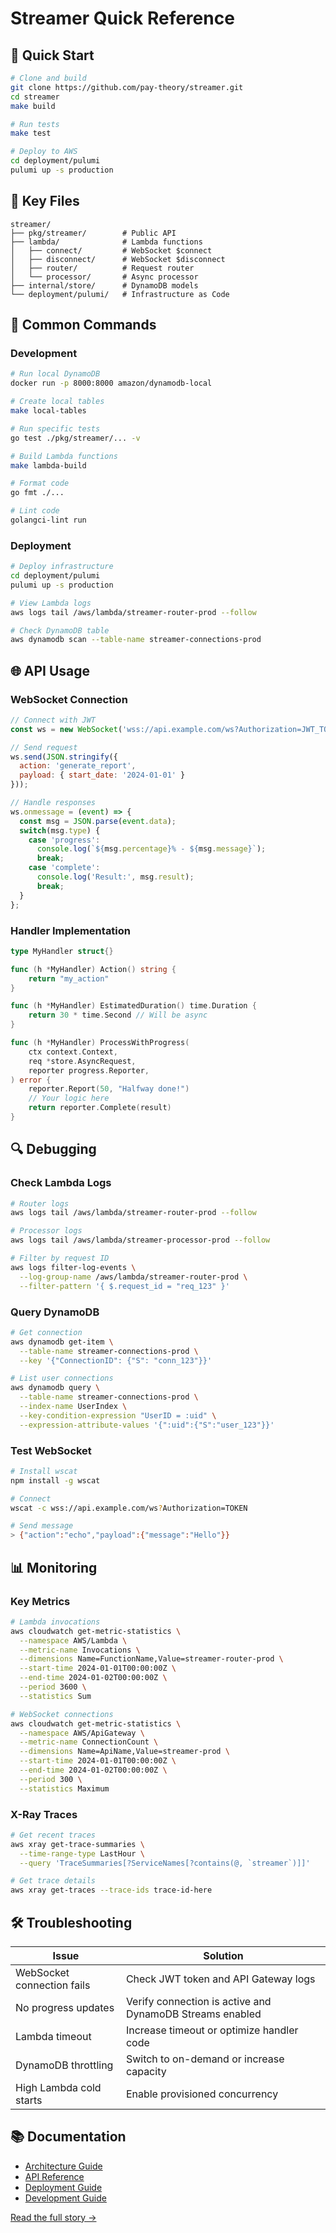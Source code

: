 # Streamer Quick Reference

## 🚀 Quick Start

```bash
# Clone and build
git clone https://github.com/pay-theory/streamer.git
cd streamer
make build

# Run tests
make test

# Deploy to AWS
cd deployment/pulumi
pulumi up -s production
```

## 📁 Key Files

```
streamer/
├── pkg/streamer/        # Public API
├── lambda/              # Lambda functions
│   ├── connect/         # WebSocket $connect
│   ├── disconnect/      # WebSocket $disconnect
│   ├── router/          # Request router
│   └── processor/       # Async processor
├── internal/store/      # DynamoDB models
└── deployment/pulumi/   # Infrastructure as Code
```

## 🔧 Common Commands

### Development

```bash
# Run local DynamoDB
docker run -p 8000:8000 amazon/dynamodb-local

# Create local tables
make local-tables

# Run specific tests
go test ./pkg/streamer/... -v

# Build Lambda functions
make lambda-build

# Format code
go fmt ./...

# Lint code
golangci-lint run
```

### Deployment

```bash
# Deploy infrastructure
cd deployment/pulumi
pulumi up -s production

# View Lambda logs
aws logs tail /aws/lambda/streamer-router-prod --follow

# Check DynamoDB table
aws dynamodb scan --table-name streamer-connections-prod
```

## 🌐 API Usage

### WebSocket Connection

```javascript
// Connect with JWT
const ws = new WebSocket('wss://api.example.com/ws?Authorization=JWT_TOKEN');

// Send request
ws.send(JSON.stringify({
  action: 'generate_report',
  payload: { start_date: '2024-01-01' }
}));

// Handle responses
ws.onmessage = (event) => {
  const msg = JSON.parse(event.data);
  switch(msg.type) {
    case 'progress':
      console.log(`${msg.percentage}% - ${msg.message}`);
      break;
    case 'complete':
      console.log('Result:', msg.result);
      break;
  }
};
```

### Handler Implementation

```go
type MyHandler struct{}

func (h *MyHandler) Action() string {
    return "my_action"
}

func (h *MyHandler) EstimatedDuration() time.Duration {
    return 30 * time.Second // Will be async
}

func (h *MyHandler) ProcessWithProgress(
    ctx context.Context,
    req *store.AsyncRequest,
    reporter progress.Reporter,
) error {
    reporter.Report(50, "Halfway done!")
    // Your logic here
    return reporter.Complete(result)
}
```

## 🔍 Debugging

### Check Lambda Logs

```bash
# Router logs
aws logs tail /aws/lambda/streamer-router-prod --follow

# Processor logs  
aws logs tail /aws/lambda/streamer-processor-prod --follow

# Filter by request ID
aws logs filter-log-events \
  --log-group-name /aws/lambda/streamer-router-prod \
  --filter-pattern '{ $.request_id = "req_123" }'
```

### Query DynamoDB

```bash
# Get connection
aws dynamodb get-item \
  --table-name streamer-connections-prod \
  --key '{"ConnectionID": {"S": "conn_123"}}'

# List user connections
aws dynamodb query \
  --table-name streamer-connections-prod \
  --index-name UserIndex \
  --key-condition-expression "UserID = :uid" \
  --expression-attribute-values '{":uid":{"S":"user_123"}}'
```

### Test WebSocket

```bash
# Install wscat
npm install -g wscat

# Connect
wscat -c wss://api.example.com/ws?Authorization=TOKEN

# Send message
> {"action":"echo","payload":{"message":"Hello"}}
```

## 📊 Monitoring

### Key Metrics

```bash
# Lambda invocations
aws cloudwatch get-metric-statistics \
  --namespace AWS/Lambda \
  --metric-name Invocations \
  --dimensions Name=FunctionName,Value=streamer-router-prod \
  --start-time 2024-01-01T00:00:00Z \
  --end-time 2024-01-02T00:00:00Z \
  --period 3600 \
  --statistics Sum

# WebSocket connections
aws cloudwatch get-metric-statistics \
  --namespace AWS/ApiGateway \
  --metric-name ConnectionCount \
  --dimensions Name=ApiName,Value=streamer-prod \
  --start-time 2024-01-01T00:00:00Z \
  --end-time 2024-01-02T00:00:00Z \
  --period 300 \
  --statistics Maximum
```

### X-Ray Traces

```bash
# Get recent traces
aws xray get-trace-summaries \
  --time-range-type LastHour \
  --query 'TraceSummaries[?ServiceNames[?contains(@, `streamer`)]]'

# Get trace details
aws xray get-traces --trace-ids trace-id-here
```

## 🛠️ Troubleshooting

| Issue | Solution |
|-------|----------|
| WebSocket connection fails | Check JWT token and API Gateway logs |
| No progress updates | Verify connection is active and DynamoDB Streams enabled |
| Lambda timeout | Increase timeout or optimize handler code |
| DynamoDB throttling | Switch to on-demand or increase capacity |
| High Lambda cold starts | Enable provisioned concurrency |

## 📚 Documentation

- [Architecture Guide](docs/ARCHITECTURE.md)
- [API Reference](docs/api/websocket-api.md)  
- [Deployment Guide](docs/deployment/README.md)
- [Development Guide](docs/guides/development.md)


[Read the full story →](docs/development/achievement/STREAMER_100_PERCENT_COMPLETE.md)